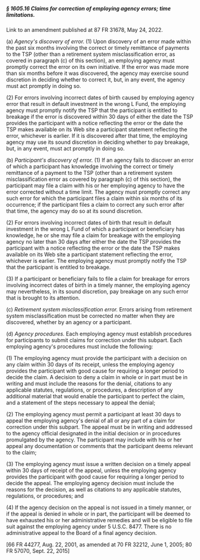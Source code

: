 ##### § 1605.16 Claims for correction of employing agency errors; time limitations. #####

Link to an amendment published at 87 FR 31678, May 24, 2022.

(a) *Agency's discovery of error.* (1) Upon discovery of an error made within the past six months involving the correct or timely remittance of payments to the TSP (other than a retirement system misclassification error, as covered in paragraph (c) of this section), an employing agency must promptly correct the error on its own initiative. If the error was made more than six months before it was discovered, the agency may exercise sound discretion in deciding whether to correct it, but, in any event, the agency must act promptly in doing so.

(2) For errors involving incorrect dates of birth caused by employing agency error that result in default investment in the wrong L Fund, the employing agency must promptly notify the TSP that the participant is entitled to breakage if the error is discovered within 30 days of either the date the TSP provides the participant with a notice reflecting the error or the date the TSP makes available on its Web site a participant statement reflecting the error, whichever is earlier. If it is discovered after that time, the employing agency may use its sound discretion in deciding whether to pay breakage, but, in any event, must act promptly in doing so.

(b) *Participant's discovery of error.* (1) If an agency fails to discover an error of which a participant has knowledge involving the correct or timely remittance of a payment to the TSP (other than a retirement system misclassification error as covered by paragraph (c) of this section), the participant may file a claim with his or her employing agency to have the error corrected without a time limit. The agency must promptly correct any such error for which the participant files a claim within six months of its occurrence; if the participant files a claim to correct any such error after that time, the agency may do so at its sound discretion.

(2) For errors involving incorrect dates of birth that result in default investment in the wrong L Fund of which a participant or beneficiary has knowledge, he or she may file a claim for breakage with the employing agency no later than 30 days after either the date the TSP provides the participant with a notice reflecting the error or the date the TSP makes available on its Web site a participant statement reflecting the error, whichever is earlier. The employing agency must promptly notify the TSP that the participant is entitled to breakage.

(3) If a participant or beneficiary fails to file a claim for breakage for errors involving incorrect dates of birth in a timely manner, the employing agency may nevertheless, in its sound discretion, pay breakage on any such error that is brought to its attention.

(c) *Retirement system misclassification error.* Errors arising from retirement system misclassification must be corrected no matter when they are discovered, whether by an agency or a participant.

(d) *Agency procedures.* Each employing agency must establish procedures for participants to submit claims for correction under this subpart. Each employing agency's procedures must include the following:

(1) The employing agency must provide the participant with a decision on any claim within 30 days of its receipt, unless the employing agency provides the participant with good cause for requiring a longer period to decide the claim. A decision to deny a claim in whole or in part must be in writing and must include the reasons for the denial, citations to any applicable statutes, regulations, or procedures, a description of any additional material that would enable the participant to perfect the claim, and a statement of the steps necessary to appeal the denial;

(2) The employing agency must permit a participant at least 30 days to appeal the employing agency's denial of all or any part of a claim for correction under this subpart. The appeal must be in writing and addressed to the agency official designated in the initial decision or in procedures promulgated by the agency. The participant may include with his or her appeal any documentation or comments that the participant deems relevant to the claim;

(3) The employing agency must issue a written decision on a timely appeal within 30 days of receipt of the appeal, unless the employing agency provides the participant with good cause for requiring a longer period to decide the appeal. The employing agency decision must include the reasons for the decision, as well as citations to any applicable statutes, regulations, or procedures; and

(4) If the agency decision on the appeal is not issued in a timely manner, or if the appeal is denied in whole or in part, the participant will be deemed to have exhausted his or her administrative remedies and will be eligible to file suit against the employing agency under 5 U.S.C. 8477. There is no administrative appeal to the Board of a final agency decision.

[66 FR 44277, Aug. 22, 2001, as amended at 70 FR 32212, June 1, 2005; 80 FR 57070, Sept. 22, 2015]